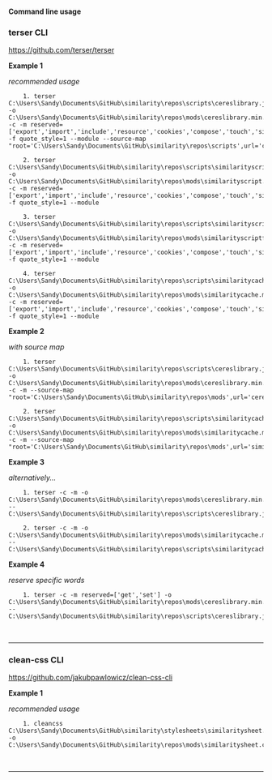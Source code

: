 #### Command line usage

### terser CLI

https://github.com/terser/terser

**Example 1**

*recommended usage*

        1. terser C:\Users\Sandy\Documents\GitHub\similarity\repos\scripts\cereslibrary.js -o C:\Users\Sandy\Documents\GitHub\similarity\repos\mods\cereslibrary.min.js -c -m reserved=['export','import','include','resource','cookies','compose','touch','similarity','similaritycache','similarityframe','cache'] -f quote_style=1 --module --source-map  "root='C:\Users\Sandy\Documents\GitHub\similarity\repos\scripts',url='cereslibrary.min.js.map'"

        2. terser C:\Users\Sandy\Documents\GitHub\similarity\repos\scripts\similarityscript.js -o C:\Users\Sandy\Documents\GitHub\similarity\repos\mods\similarityscript.min.js -c -m reserved=['export','import','include','resource','cookies','compose','touch','similarity','similaritycache','similarityframe','cache'] -f quote_style=1 --module

        3. terser C:\Users\Sandy\Documents\GitHub\similarity\repos\scripts\similarityscriptframe.js -o C:\Users\Sandy\Documents\GitHub\similarity\repos\mods\similarityscriptframe.min.js -c -m reserved=['export','import','include','resource','cookies','compose','touch','similarity','similaritycache','similarityframe','cache'] -f quote_style=1 --module

        4. terser C:\Users\Sandy\Documents\GitHub\similarity\repos\scripts\similaritycache.js -o C:\Users\Sandy\Documents\GitHub\similarity\repos\mods\similaritycache.min.js  -c -m reserved=['export','import','include','resource','cookies','compose','touch','similarity','similaritycache','similarityframe','cache'] -f quote_style=1 --module

**Example 2**

*with source map*

        1. terser C:\Users\Sandy\Documents\GitHub\similarity\repos\scripts\cereslibrary.js -o C:\Users\Sandy\Documents\GitHub\similarity\repos\mods\cereslibrary.min.js -c -m --source-map  "root='C:\Users\Sandy\Documents\GitHub\similarity\repos\mods',url='cereslibrary.min.js.map'"

        2. terser C:\Users\Sandy\Documents\GitHub\similarity\repos\scripts\similaritycache.js -o C:\Users\Sandy\Documents\GitHub\similarity\repos\mods\similaritycache.min.js -c -m --source-map  "root='C:\Users\Sandy\Documents\GitHub\similarity\repos\mods',url='similaritycache.min.js.map'"

**Example 3**

*alternatively...*

        1. terser -c -m -o C:\Users\Sandy\Documents\GitHub\similarity\repos\mods\cereslibrary.min.js -- C:\Users\Sandy\Documents\GitHub\similarity\repos\scripts\cereslibrary.js

        2. terser -c -m -o C:\Users\Sandy\Documents\GitHub\similarity\repos\mods\similaritycache.min.js -- C:\Users\Sandy\Documents\GitHub\similarity\repos\scripts\similaritycache.js

**Example 4**

*reserve specific words*

        1. terser -c -m reserved=['get','set'] -o C:\Users\Sandy\Documents\GitHub\similarity\repos\mods\cereslibrary.min.js -- C:\Users\Sandy\Documents\GitHub\similarity\repos\scripts\cereslibrary.js

<br>

***

### clean-css CLI

https://github.com/jakubpawlowicz/clean-css-cli

**Example 1**

*recommended usage*

        1. cleancss C:\Users\Sandy\Documents\GitHub\similarity\stylesheets\similaritysheet.css -o C:\Users\Sandy\Documents\GitHub\similarity\repos\mods\similaritysheet.css

<br>

***        
